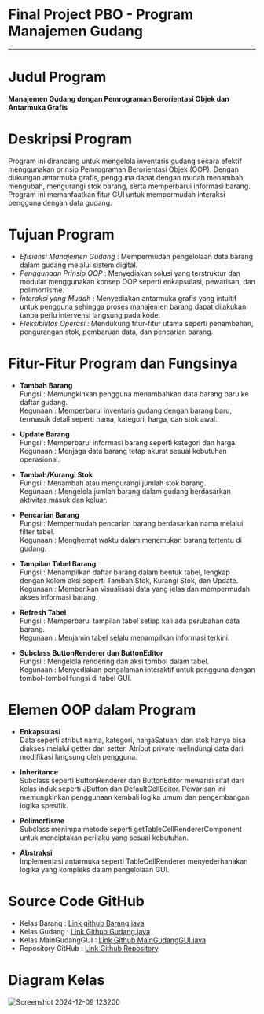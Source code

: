# Final Project PBO - Program Manajemen Gudang
<hr>

# Judul Program
**Manajemen Gudang dengan Pemrograman Berorientasi Objek dan Antarmuka Grafis**

# Deskripsi Program
Program ini dirancang untuk mengelola inventaris gudang secara efektif menggunakan prinsip Pemrograman Berorientasi Objek (OOP). Dengan dukungan antarmuka grafis, pengguna dapat dengan mudah menambah, mengubah, mengurangi stok barang, serta memperbarui informasi barang. Program ini memanfaatkan fitur GUI untuk mempermudah interaksi pengguna dengan data gudang.

# Tujuan Program
- *Efisiensi Manajemen Gudang* : Mempermudah pengelolaan data barang dalam gudang melalui sistem digital.
- *Penggunaan Prinsip OOP* : Menyediakan solusi yang terstruktur dan modular menggunakan konsep OOP seperti enkapsulasi, pewarisan, dan polimorfisme.
- *Interaksi yang Mudah* : Menyediakan antarmuka grafis yang intuitif untuk pengguna sehingga proses manajemen barang dapat dilakukan tanpa perlu intervensi langsung pada kode.
- *Fleksibilitas Operasi* : Mendukung fitur-fitur utama seperti penambahan, pengurangan stok, pembaruan data, dan pencarian barang.

# Fitur-Fitur Program dan Fungsinya
- **Tambah Barang**  
  Fungsi : Memungkinkan pengguna menambahkan data barang baru ke daftar gudang.  
  Kegunaan : Memperbarui inventaris gudang dengan barang baru, termasuk detail seperti nama, kategori, harga, dan stok awal.
  
- **Update Barang**  
  Fungsi : Memperbarui informasi barang seperti kategori dan harga.  
  Kegunaan : Menjaga data barang tetap akurat sesuai kebutuhan operasional.
  
- **Tambah/Kurangi Stok**  
  Fungsi : Menambah atau mengurangi jumlah stok barang.  
  Kegunaan : Mengelola jumlah barang dalam gudang berdasarkan aktivitas masuk dan keluar.
  
- **Pencarian Barang**  
  Fungsi : Mempermudah pencarian barang berdasarkan nama melalui filter tabel.  
  Kegunaan : Menghemat waktu dalam menemukan barang tertentu di gudang.
  
- **Tampilan Tabel Barang**  
  Fungsi : Menampilkan daftar barang dalam bentuk tabel, lengkap dengan kolom aksi seperti Tambah Stok, Kurangi Stok, dan Update.  
  Kegunaan : Memberikan visualisasi data yang jelas dan mempermudah akses informasi barang.
  
- **Refresh Tabel**  
  Fungsi : Memperbarui tampilan tabel setiap kali ada perubahan data barang.  
  Kegunaan : Menjamin tabel selalu menampilkan informasi terkini.
  
- **Subclass ButtonRenderer dan ButtonEditor**  
  Fungsi : Mengelola rendering dan aksi tombol dalam tabel.  
  Kegunaan : Menyediakan pengalaman interaktif untuk pengguna dengan tombol-tombol fungsi di tabel GUI.

# Elemen OOP dalam Program
- **Enkapsulasi**  
  Data seperti atribut nama, kategori, hargaSatuan, dan stok hanya bisa diakses melalui getter dan setter. Atribut private melindungi data dari modifikasi langsung oleh pengguna.
  
- **Inheritance**  
  Subclass seperti ButtonRenderer dan ButtonEditor mewarisi sifat dari kelas induk seperti JButton dan DefaultCellEditor. Pewarisan ini memungkinkan penggunaan kembali logika umum dan pengembangan logika spesifik.
  
- **Polimorfisme**  
  Subclass menimpa metode seperti getTableCellRendererComponent untuk menciptakan perilaku yang sesuai kebutuhan.
  
- **Abstraksi**  
  Implementasi antarmuka seperti TableCellRenderer menyederhanakan logika yang kompleks dalam pengelolaan GUI.

# Source Code GitHub
- Kelas Barang : [Link github Barang.java](https://github.com/itozt/FinalProjectPBO/blob/main/Barang.java)
- Kelas Gudang : [Link Github Gudang.java](https://github.com/itozt/FinalProjectPBO/blob/main/Gudang.java)
- Kelas MainGudangGUI : [Link Github MainGudangGUI.java](https://github.com/itozt/FinalProjectPBO/blob/main/MainGudangGUI.java)
- Repository GitHub : [Link Github Repository](https://github.com/itozt/FinalProjectPBO)

# Diagram Kelas
![Screenshot 2024-12-09 123200](https://github.com/user-attachments/assets/75a7283a-675c-433c-b35f-f6b54c2f9dd5)
